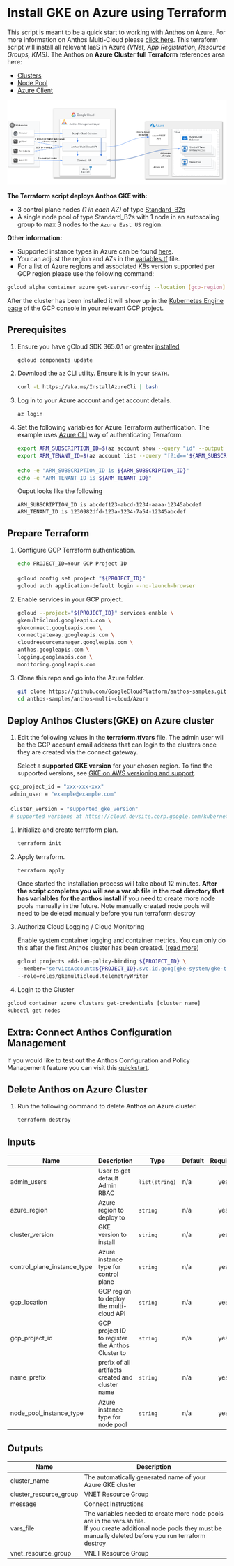 # Install GKE on Azure using Terraform

This script is meant to be a quick start to working with Anthos on Azure. For more information on Anthos Multi-Cloud please [click here](https://cloud.google.com/anthos/clusters/docs/multi-cloud/). This terraform script will install all relevant IaaS in Azure _(VNet, App Registration, Resource Groups, KMS)_.
The Anthos on **Azure Cluster full Terraform** references area here:
 - [Clusters ](https://registry.terraform.io/providers/hashicorp/google/latest/docs/resources/container_azure_cluster)
 - [Node Pool](https://registry.terraform.io/providers/hashicorp/google/latest/docs/resources/container_azure_node_pool)
 - [Azure Client](https://registry.terraform.io/providers/hashicorp/google/latest/docs/resources/container_azure_client)

![Anthos Multi-Cloud](Anthos-Multi-Azure.png)

 **The Terraform script deploys Anthos GKE with:**
- 3 control plane nodes _(1 in each AZ)_ of type [Standard_B2s](https://docs.microsoft.com/en-us/azure/virtual-machines/sizes-b-series-burstable)
- A single node pool of type Standard_B2s with 1 node in an autoscaling group to max 3 nodes to the `Azure East US` region.

**Other information:**
- Supported instance types in Azure can be found [here](https://cloud.google.com/anthos/clusters/docs/multi-cloud/azure/reference/supported-vms).
- You can adjust the region and AZs in the [variables.tf](/anthos-multi-cloud/Azure/variables.tf) file.
- For a list of Azure regions and associated K8s version supported per GCP region please use the following command:
```bash
gcloud alpha container azure get-server-config --location [gcp-region]
```
After the cluster has been installed it will show up in the [Kubernetes Engine page](https://console.cloud.google.com/kubernetes/list/overview) of the GCP console in your relevant GCP project.

## Prerequisites

1. Ensure you have gCloud SDK 365.0.1 or greater [installed](https://cloud.google.com/sdk/docs/install)
   ```
   gcloud components update
   ```

1. Download the `az` CLI utility. Ensure it is in your `$PATH`.

   ```bash
   curl -L https://aka.ms/InstallAzureCli | bash
   ```

1. Log in to your Azure account and get account details.

   ```bash
   az login
   ```

1. Set the following variables for Azure Terraform authentication. The example uses [Azure CLI](https://registry.terraform.io/providers/hashicorp/azurerm/latest/docs/guides/azure_cli) way of authenticating Terraform.

   ```bash
   export ARM_SUBSCRIPTION_ID=$(az account show --query "id" --output tsv)
   export ARM_TENANT_ID=$(az account list --query "[?id=='${ARM_SUBSCRIPTION_ID}'].{tenantId:tenantId}" --output tsv)

   echo -e "ARM_SUBSCRIPTION_ID is ${ARM_SUBSCRIPTION_ID}"
   echo -e "ARM_TENANT_ID is ${ARM_TENANT_ID}"
   ```

   Ouput looks like the following

   ```
   ARM_SUBSCRIPTION_ID is abcdef123-abcd-1234-aaaa-12345abcdef
   ARM_TENANT_ID is 1230982dfd-123a-1234-7a54-12345abcdef
   ```

## Prepare Terraform

1. Configure GCP Terraform authentication.

   ```bash
   echo PROJECT_ID=Your GCP Project ID

   gcloud config set project "${PROJECT_ID}"
   gcloud auth application-default login --no-launch-browser
   ```

1. Enable services in your GCP project.

   ```bash
   gcloud --project="${PROJECT_ID}" services enable \
   gkemulticloud.googleapis.com \
   gkeconnect.googleapis.com \
   connectgateway.googleapis.com \
   cloudresourcemanager.googleapis.com \
   anthos.googleapis.com \
   logging.googleapis.com \
   monitoring.googleapis.com
   ```

1. Clone this repo and go into the Azure folder.

   ```bash
   git clone https://github.com/GoogleCloudPlatform/anthos-samples.git
   cd anthos-samples/anthos-multi-cloud/Azure
   ```

## Deploy Anthos Clusters(GKE) on Azure cluster

1. Edit the following values in the **terraform.tfvars** file. The admin user will be the GCP account email address that can login to the clusters once they are created via the connect gateway.

   Select a **supported GKE version** for your chosen region. To find the supported versions, see [GKE on AWS versioning and support](https://cloud.devsite.corp.google.com/kubernetes-engine/multi-cloud/docs/aws/reference/versioning#version_lifespans).

  ```bash
   gcp_project_id = "xxx-xxx-xxx"
   admin_user = "example@example.com"

   cluster_version = "supported_gke_version"
   # supported versions at https://cloud.devsite.corp.google.com/kubernetes-engine/multi-cloud/docs/aws/reference/versioning#version_lifespans
   ```

1. Initialize and create terraform plan.

   ```bash
   terraform init
   ```

1. Apply terraform.

   ```bash
   terraform apply
   ```
    Once started the installation process will take about 12 minutes. **After the script completes you will see a var.sh file in the root directory that has varialbles for the anthos install** if you need to create more node pools manually in the future. Note manually created node pools will need to be deleted manually before you run terraform destroy

1. Authorize Cloud Logging / Cloud Monitoring

   Enable system container logging and container metrics. You can only do this after the first Anthos cluster has been created.
   ([read more](https://cloud.google.com/anthos/clusters/docs/multi-cloud/aws/how-to/create-cluster#telemetry-agent-auth))

   ``` bash
   gcloud projects add-iam-policy-binding ${PROJECT_ID} \
   --member="serviceAccount:${PROJECT_ID}.svc.id.goog[gke-system/gke-telemetry-agent]" \
   --role=roles/gkemulticloud.telemetryWriter
   ```

 1. Login to the Cluster

   ```bash
   gcloud container azure clusters get-credentials [cluster name]
   kubectl get nodes
   ```
## Extra: Connect Anthos Configuration Management

If you would like to test out the Anthos Configuration and Policy Management feature you can visit this [quickstart](https://cloud.google.com/anthos-config-management/docs/archive/1.9/config-sync-quickstart).

## Delete Anthos on Azure Cluster

1. Run the following command to delete Anthos on Azure cluster.

   ```bash
   terraform destroy
   ```

<!-- BEGINNING OF PRE-COMMIT-TERRAFORM DOCS HOOK -->
## Inputs

| Name | Description | Type | Default | Required |
|------|-------------|------|---------|:--------:|
| admin\_users | User to get default Admin RBAC | `list(string)` | n/a | yes |
| azure\_region | Azure region to deploy to | `string` | n/a | yes |
| cluster\_version | GKE version to install | `string` | n/a | yes |
| control\_plane\_instance\_type | Azure instance type for control plane | `string` | n/a | yes |
| gcp\_location | GCP region to deploy the multi-cloud API | `string` | n/a | yes |
| gcp\_project\_id | GCP project ID to register the Anthos Cluster to | `string` | n/a | yes |
| name\_prefix | prefix of all artifacts created and cluster name | `string` | n/a | yes |
| node\_pool\_instance\_type | Azure instance type for node pool | `string` | n/a | yes |

## Outputs

| Name | Description |
|------|-------------|
| cluster\_name | The automatically generated name of your Azure GKE cluster |
| cluster\_resource\_group | VNET Resource Group |
| message | Connect Instructions |
| vars\_file | The variables needed to create more node pools are in the vars.sh file.<br> If you create additional node pools they must be manually deleted before you run terraform destroy |
| vnet\_resource\_group | VNET Resource Group |

<!-- END OF PRE-COMMIT-TERRAFORM DOCS HOOK -->
